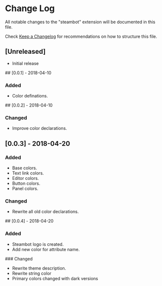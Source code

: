 # Change Log
All notable changes to the "steambot" extension will be documented in this file.

Check [Keep a Changelog](http://keepachangelog.com/) for recommendations on how to structure this file.

## [Unreleased]
- Initial release

## [0.0.1] - 2018-04-10
### Added
- Color definations.

## [0.0.2] - 2018-04-10
### Changed
- Improve color declarations.

## [0.0.3] - 2018-04-20
### Added
- Base colors.
- Text link colors.
- Editor colors.
- Button colors.
- Panel colors.

### Changed
- Rewrite all old color declarations.

## [0.0.4] - 2018-04-20
### Added
- Steambot logo is created.
- Add new color for attribute name.

### Changed
- Rewrite theme description.
- Rewrite string color
- Primary colors changed with dark versions
